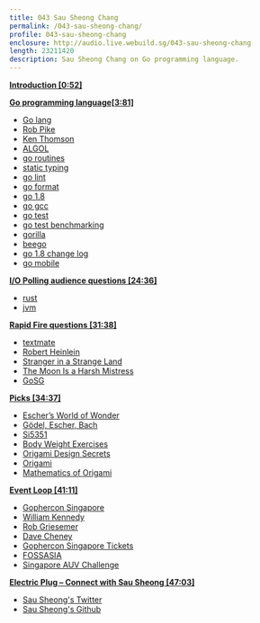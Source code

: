 ```yaml
---
title: 043 Sau Sheong Chang
permalink: /043-sau-sheong-chang/
profile: 043-sau-sheong-chang
enclosure: http://audio.live.webuild.sg/043-sau-sheong-chang
length: 23211420
description: Sau Sheong Chang on Go programming language.
---
```


**[Introduction [0:52]](#t=0:52)**

**[Go programming language[3:81]](#t=3:81)**

- [Go lang](https://golang.org/)
- [Rob Pike](https://en.wikipedia.org/wiki/Rob_Pike)
- [Ken Thomson](https://en.wikipedia.org/wiki/Ken_Thompson)
- [ALGOL](https://en.wikipedia.org/wiki/ALGOL)
- [go routines](https://tour.golang.org/concurrency/1)
- [static typing](http://www.club.cc.cmu.edu/~cmccabe/blog_golang_type_system.html)
- [go lint](https://godoc.org/github.com/golang/lint/golint)
- [go format](https://golang.org/cmd/gofmt/)
- [go 1.8](https://blog.golang.org/go1.8)
- [go gcc](https://golang.org/doc/install/gccgo)
- [go test](https://golang.org/cmd/gotest/)
- [go test benchmarking](https://golang.org/pkg/testing/#hdr-Benchmarks)
- [gorilla](http://www.gorillatoolkit.org/)
- [beego](https://github.com/astaxie/beego)
- [go 1.8 change log](https://tip.golang.org/doc/go1.8)
- [go mobile](https://github.com/golang/mobile)

**[I/O Polling audience questions [24:36]](#t=24:36)**

- [rust](https://www.rust-lang.org/en-US/)
- [jvm](https://en.wikipedia.org/wiki/Java_virtual_machine)

**[Rapid Fire questions [31:38]](#t=31:38)**

- [textmate](https://macromates.com/)
- [Robert Heinlein](https://en.wikipedia.org/wiki/Robert_A._Heinlein)
- [Stranger in a Strange Land](https://en.wikipedia.org/wiki/Stranger_in_a_Strange_Land)
- [The Moon Is a Harsh Mistress](https://en.wikipedia.org/wiki/The_Moon_Is_a_Harsh_Mistress)
- [GoSG](https://www.google.com.sg/search?q=Singapore+Gophers&oq=Singapore+Gophers&aqs=chrome..69i57j69i64l3j69i61.328j0j7&sourceid=chrome&ie=UTF-8)

**[Picks [34:37]](#t=34:37)**

- [Escher’s World of Wonder](http://www.marinabaysands.com/museum/mcescher.html)
- [Gödel, Escher, Bach](https://en.wikipedia.org/wiki/G%C3%B6del,_Escher,_Bach)
- [Si5351](https://www.silabs.com/documents/public/data-sheets/Si5351-B.pdf)
- [Body Weight Exercises](https://en.wikipedia.org/wiki/Bodyweight_exercise)
- [Origami Design Secrets](https://www.amazon.com/Origami-Design-Secrets-Mathematical-Methods/dp/1568814364)
- [Origami](https://en.wikipedia.org/wiki/Origami)
- [Mathematics of Origami](https://en.wikipedia.org/wiki/Mathematics_of_paper_folding)

**[Event Loop [41:11]](#t=41:11)**

- [Gophercon Singapore](https://2017.gophercon.sg/)
- [William Kennedy](https://github.com/ardanlabs/gotraining)
- [Rob Griesemer](https://github.com/griesemer)
- [Dave Cheney](https://dave.cheney.net/)
- [Gophercon Singapore Tickets](http://www.ticketbase.com/events/gopherconsg2017)
- [FOSSASIA](2017.fossasia.org)
- [Singapore AUV Challenge](https://www.eventbrite.sg/e/singapore-auv-challenge-2017-tickets-27165847782)

**[Electric Plug  – Connect with Sau Sheong [47:03]](#t=47:03)**

- [Sau Sheong's Twitter](https://twitter.com/sausheong)
- [Sau Sheong's Github](https://github.com/sausheong)

